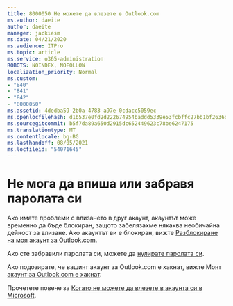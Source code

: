 ```yaml
---
title: 8000050 Не можете да влезете в Outlook.com
ms.author: daeite
author: daeite
manager: jackiesm
ms.date: 04/21/2020
ms.audience: ITPro
ms.topic: article
ms.service: o365-administration
ROBOTS: NOINDEX, NOFOLLOW
localization_priority: Normal
ms.custom:
- "840"
- "841"
- "842"
- "8000050"
ms.assetid: 4dedba59-2b0a-4783-a97e-0cdacc5059ec
ms.openlocfilehash: d1b537e0fd2d222674954baddd5339e53fcbffc27bb1bf2636d93895137f320b
ms.sourcegitcommit: b5f7da89a650d2915dc652449623c78be6247175
ms.translationtype: MT
ms.contentlocale: bg-BG
ms.lasthandoff: 08/05/2021
ms.locfileid: "54071645"
---
```

# <a name="i-cant-sign-in-or-forgot-my-password"></a>Не мога да впиша или забравя паролата си

Ако имате проблеми с влизането в друг акаунт, акаунтът може временно да бъде блокиран, защото забелязахме някаква необичайна дейност за влизане. Ако акаунтът ви е блокиран, вижте [Разблокиране на моя акаунт за Outlook.com](https://support.office.com/article/f4ad2701-d166-4d8b-8a6a-9af2a1f8a4c4?wt.mc_id=Office_Outlook_com_Alchemy).
  
Ако сте забравили паролата си, можете да [нулирате паролата си](https://go.microsoft.com/fwlink/p/?linkid=841909).
  
Ако подозирате, че вашият акаунт за Outlook.com е хакнат, вижте Моят [акаунт за Outlook.com е хакнат](https://support.office.com/article/35993ac5-ac2f-494e-aacb-5232dda453d8?wt.mc_id=Office_Outlook_com_Alchemy).
  
Прочетете повече за [Когато не можете да влезете в акаунта си в Microsoft](https://go.microsoft.com/fwlink/p/?linkid=842227).
  